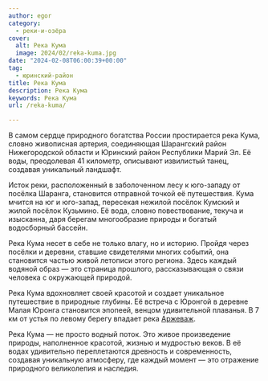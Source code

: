 ```yaml
---
author: egor
category:
  - реки-и-озёра
cover:
  alt: Река Кума
  image: 2024/02/reka-kuma.jpg
date: "2024-02-08T06:00:39+00:00"
tag:
  - юринский-район
title: Река Кума
description: Река Кума
keywords: Река Кума
url: /reka-kuma/

---
```

В самом сердце природного богатства России простирается река Кума, словно живописная артерия, соединяющая Шарангский район Нижегородской области и Юринский район Республики Марий Эл. Её воды, преодолевая 41 километр, описывают извилистый танец, создавая уникальный ландшафт.

Исток реки, расположенный в заболоченном лесу к юго-западу от посёлка Шаранга, становится отправной точкой её путешествия. Кума мчится на юг и юго-запад, пересекая нежилой посёлок Кумский и жилой посёлок Кузьмино. Её вода, словно повествование, текуча и изысканна, даря берегам многообразие природы и богатый водосборный бассейн.

Река Кума несет в себе не только влагу, но и историю. Пройдя через посёлки и деревни, ставшие свидетелями многих событий, она становится частью живой летописи этого региона. Здесь каждый водяной образ — это страница прошлого, рассказывающая о связи человека с окружающей природой.

Река Кума вдохновляет своей красотой и создает уникальное путешествие в природные глубины. Её встреча с Юронгой в деревне Малая Юронга становится эпопеей, венцом удивительной плаванья. В 7 км от устья по левому берегу впадает река [Аржеваж](/arzhevazh/).

Река Кума — не просто водный поток. Это живое произведение природы, наполненное красотой, жизнью и мудростью веков. В её водах удивительно переплетаются древность и современность, создавая уникальную атмосферу, где каждый момент — это отражение природного великолепия и наследия.
